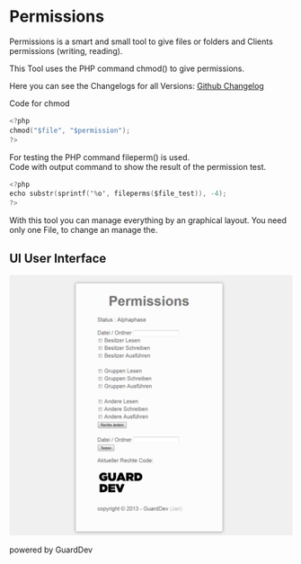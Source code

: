 Permissions
===========

Permissions is a smart and small tool to give files or folders and Clients permissions (writing, reading).

This Tool uses the PHP command chmod() to give permissions. <br>

Here you can see the Changelogs for all Versions:  [Github Changelog](https://github.com/guard0dev/permissions/blob/master/CHANGELOG.md)

Code for chmod
``` objective-c
<?php 
chmod("$file", "$permission"); 
?>
```
For testing the PHP command fileperm() is used.<br>
Code with output command to show the result of the permission test.
``` objective-c
<?php
echo substr(sprintf('%o', fileperms($file_test)), -4);
?>
```

With this tool you can manage everything by an graphical layout.
You need only one File, to change an manage the.

UI User Interface
---
![Interface](screenshots/screenshot1.png)


powered by GuardDev

